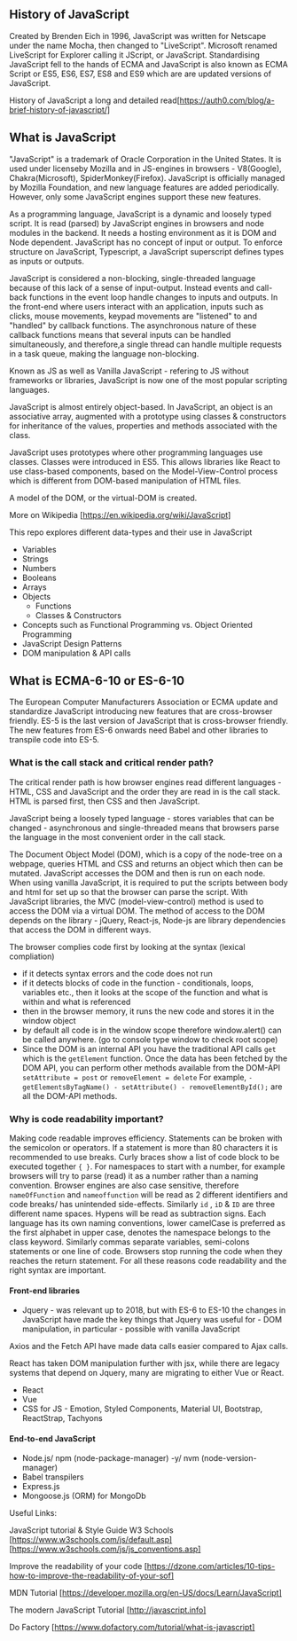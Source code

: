 ## History of JavaScript

Created by Brenden Eich in 1996, JavaScript was written for Netscape under the name Mocha, then changed to  "LiveScript". Microsoft renamed LiveScript for Explorer calling it JScript, or JavaScript. Standardising JavaScript fell to the hands of ECMA and JavaScript is also known as ECMA Script or ES5, ES6, ES7, ES8 and ES9 which are are updated versions of JavaScript. 

History of JavaScript a long and detailed read[https://auth0.com/blog/a-brief-history-of-javascript/]

## What is JavaScript

"JavaScript" is a trademark of Oracle Corporation in the United States. It is used under licenseby Mozilla and in JS-engines in browsers - V8(Google), Chakra(Microsoft), SpiderMonkey(Firefox). JavaScript is officially managed by Mozilla Foundation, and new language features are added periodically. However, only some JavaScript engines support these new features.

As a programming language, JavaScript is a dynamic and loosely typed script. It is read (parsed) by JavaScript engines in browsers and node modules in the backend. It needs a hosting environment as it is DOM and Node dependent. JavaScript has no concept of input or output. To enforce structure on JavaScript, Typescript, a JavaScript superscript defines types as inputs or outputs.

JavaScript is considered a non-blocking, single-threaded language because of this lack of a sense of input-output. Instead events and call-back functions in the event loop handle changes to inputs and outputs. In the front-end where users interact with an application, inputs such as clicks, mouse movements, keypad movements are "listened" to and "handled" by callback functions. The asynchronous nature of these callback functions means that several inputs can be handled simultaneously, and therefore,a single thread can handle multiple requests in a task queue, making the language non-blocking.

Known as JS as well as Vanilla JavaScript - refering to JS without frameworks or libraries, JavaScript is now one of the most popular scripting languages.

JavaScript is almost entirely object-based. In JavaScript, an object is an associative array, augmented with a prototype using classes & constructors for inheritance of the values, properties and methods associated with the class.

JavaScript uses prototypes where other programming languages use classes. Classes were introduced in ES5. This allows libraries like React to use class-based components, based on the Model-View-Control process which is different from DOM-based manipulation of HTML files.

A model of the DOM, or the virtual-DOM is created. 

More on Wikipedia [https://en.wikipedia.org/wiki/JavaScript]

This repo explores different data-types and their use in JavaScript

- Variables
- Strings
- Numbers
- Booleans
- Arrays
- Objects
   - Functions
   - Classes & Constructors
- Concepts such as Functional Programming vs. Object Oriented Programming
- JavaScript Design Patterns
- DOM manipulation & API calls

## What is ECMA-6-10 or ES-6-10

The European Computer Manufacturers Association or ECMA update and standardize JavaScript introducing new features that are cross-browser friendly. ES-5 is the last version of JavaScript that is cross-browser friendly. The new features from ES-6 onwards need Babel and other libraries to transpile code into ES-5.

### What is the call stack and critical render path?

The critical render path is how browser engines read different languages - HTML, CSS and JavaScript and the order they are read in is the call stack. HTML is parsed first, then CSS and then JavaScript.

JavaScript being a loosely typed language - stores variables that can be changed - asynchronous and single-threaded means that browsers parse the language in the most convenient order in the call stack. 

The Document Object Model (DOM), which is a copy of the node-tree on a webpage,  queries HTML and CSS and returns an object which then can be mutated. JavaScript accesses the DOM and then is run on each node. When using vanilla JavaScript, it is required to put the scripts between body and html for set up so that the browser can parse the script. With JavaScript libraries, the MVC (model-view-control) method is used to access the DOM via a virtual DOM. The method of access to the DOM depends on the library - jQuery, React-js, Node-js are library dependencies that access the DOM in different ways.

The browser complies code first by looking at the syntax (lexical compliation)
- if it detects syntax errors and the code does not run
- if it detects blocks of code in the function - conditionals, loops, variables etc., then it looks at the scope of the function and what is within and what is referenced
- then in the browser memory, it runs the new code and stores it in the window object
- by default all code is in the window scope therefore window.alert() can be called anywhere. (go to console type window to check root scope)
- Since the DOM is an internal API you have the traditional API calls
```get``` which is the ```getElement``` function. Once the data has been fetched by the DOM API, you can perform other methods available from the DOM-API ```setAttribute = post``` or ```removeElement = delete``` For example, ```-getElementsByTagName() - setAttribute() - removeElementById();``` are all the DOM-API methods.

### Why is code readability important?
Making code readable improves efficiency. Statements can be broken with the semicolon or operators. If a statement is more than 80 characters it is recommended to use breaks. Curly braces show a list of code block to be executed together ```{ }```. For namespaces to start with a number, for example browsers will try to parse (read) it as a number rather than a naming convention. Browser engines are also case sensitive, therefore ```nameOfFunction``` and ```nameoffunction``` will be read as 2 different identifiers and code breaks/ has unintended side-effects. Similarly ```id``` , ```iD``` & ```ID``` are three different name spaces. Hypens will be read as subtraction signs. Each language has its own naming conventions, lower camelCase is preferred as the first alphabet in upper case, denotes the namespace belongs to the class keyword. Similarly commas separate variables, semi-colons statements or one line of code. Browsers stop running the code when they reaches the return statement. For all these reasons code readability and the right syntax are important.


#### Front-end libraries

- Jquery - was relevant up to 2018, but with ES-6 to ES-10 the changes in JavaScript have made the key things that Jquery was useful for - DOM manipulation, in particular - possible with vanilla JavaScript

Axios and the Fetch API have made data calls easier compared to Ajax calls. 

React has taken DOM manipulation further with jsx, while there are legacy systems that depend on Jquery, many are migrating to either Vue or React.

- React
- Vue
- CSS for JS - Emotion, Styled Components, Material UI, Bootstrap, ReactStrap, Tachyons

#### End-to-end JavaScript
- Node.js/ npm (node-package-manager) -y/ nvm (node-version-manager)
- Babel transpilers 
- Express.js
- Mongoose.js (ORM) for MongoDb


Useful Links:

JavaScript tutorial & Style Guide W3 Schools [https://www.w3schools.com/js/default.asp] [https://www.w3schools.com/js/js_conventions.asp]

Improve the readability of your code [https://dzone.com/articles/10-tips-how-to-improve-the-readability-of-your-sof]

MDN Tutorial [https://developer.mozilla.org/en-US/docs/Learn/JavaScript]

The modern JavaScript Tutorial [http://javascript.info]

Do Factory [https://www.dofactory.com/tutorial/what-is-javascript] 
